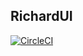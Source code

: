 ## RichardUI

[![CircleCI](https://circleci.com/gh/richard1230/ReactUI.svg?style=svg)](https://circleci.com/gh/circleci/ReactUI)
